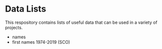 # Data Lists
This respository contains lists of useful data that can be used in a variety of projects.

- names
 - first names 1974-2019 (SCO)
